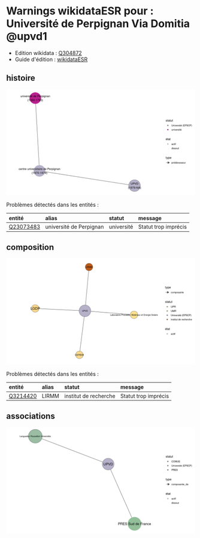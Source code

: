 Warnings wikidataESR pour : Université de Perpignan Via Domitia @upvd1
================

- Edition wikidata : [Q304872](https://www.wikidata.org/wiki/Q304872)
- Guide d'édition : [wikidataESR](https://github.com/cpesr/wikidataESR/)



## histoire 

![Graphique non généré](https://github.com/cpesr/wikidataESR/blob/master/plots/etablissements/Q304872-histoire.png) 



Problèmes détectés dans les entités :

|entité                                               |alias                   |statut     |message              |
|:----------------------------------------------------|:-----------------------|:----------|:--------------------|
|[Q23073483](https://www.wikidata.org/wiki/Q23073483) |université de Perpignan |université |Statut trop imprécis |


## composition 

![Graphique non généré](https://github.com/cpesr/wikidataESR/blob/master/plots/etablissements/Q304872-composition.png) 



Problèmes détectés dans les entités :

|entité                                             |alias |statut                |message              |
|:--------------------------------------------------|:-----|:---------------------|:--------------------|
|[Q3214420](https://www.wikidata.org/wiki/Q3214420) |LIRMM |institut de recherche |Statut trop imprécis |


## associations 

![Graphique non généré](https://github.com/cpesr/wikidataESR/blob/master/plots/etablissements/Q304872-associations.png) 

